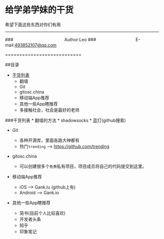 给学弟学妹的干货
===========================
希望下面这些东西对你们有用

****
###　　　　　　　　　　　　Author:Leo
###　　　　　　　　　 E-mail:493852107@qq.com

===========================



##<a name="index"/>目录
* [干货列表](#point01)
	* 翻墙
	* Git
	* gitosc.china
	* 移动端App推荐
	* 其他一些App瞎推荐
	* 多接触社会，社会是最好的老师


<a name="point01"/>
###干货列表
* 翻墙的方法
	* shadowsocks
	* 蓝灯(github搜索)

* Git
	* 各种开源库，里面各路大神都有
	* 热门`trending` --> https://github.com/trending

* gitosc.china
	* 可以创建很多个`免费`私有项目，项目成员将自己的代码提交到这里。

* 移动端App推荐
	* iOS --> Gank.lu (github上有)
	* Android --> Gank.io

* 其他一些App瞎推荐
	* 简书(目前个人比较喜欢)
	* 开发者头条
	* 知乎
	* 印象笔记






